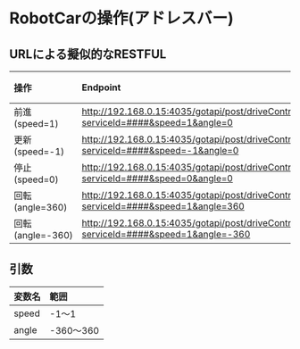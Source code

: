 # RobotCarの操作(アドレスバー)

## URLによる擬似的なRESTFUL

|操作|Endpoint|メソッド|
|:--|:--|:--|
|前進(speed=1)|http://192.168.0.15:4035/gotapi/post/driveController/move?serviceId=####&speed=1&angle=0|POST|
|更新(speed=-1)|http://192.168.0.15:4035/gotapi/post/driveController/move?serviceId=####&speed=-1&angle=0|POST|
|停止(speed=0)|http://192.168.0.15:4035/gotapi/post/driveController/move?serviceId=####&speed=0&angle=0|POST|
|回転(angle=360)|http://192.168.0.15:4035/gotapi/post/driveController/move?serviceId=####&speed=1&angle=360|POST|
|回転(angle=-360)|http://192.168.0.15:4035/gotapi/post/driveController/move?serviceId=####&speed=1&angle=-360|POST|


## 引数

|変数名|範囲|
|:--|:--|
|speed|-1〜1|
|angle|-360〜360|



